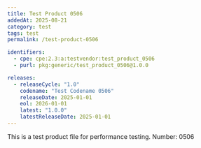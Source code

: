 ```yaml
---
title: Test Product 0506
addedAt: 2025-08-21
category: test
tags: test
permalink: /test-product-0506

identifiers:
  - cpe: cpe:2.3:a:testvendor:test_product_0506
  - purl: pkg:generic/test_product_0506@1.0.0

releases:
  - releaseCycle: "1.0"
    codename: "Test Codename 0506"
    releaseDate: 2025-01-01
    eol: 2026-01-01
    latest: "1.0.0"
    latestReleaseDate: 2025-01-01
---
```


This is a test product file for performance testing. Number: 0506
